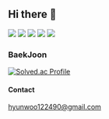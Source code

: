 ## Hi there 👋

<img src="https://img.shields.io/badge/Unity-FFFFFF?style=flat-square&logo=Unity&logoColor=white&color=black"/> <img src="https://img.shields.io/badge/Unreal%20Engine-%23313131.svg?logo=unrealengine&logoColor=white"/> <img src="https://custom-icon-badges.demolab.com/badge/Photon%20Fusion2-004480.svg?logo=photon&logoColor=white"/> 
<img src="https://img.shields.io/badge/C++-blue.svg?style=flat&logo=c%2B%2B"/> <img src="https://custom-icon-badges.demolab.com/badge/C%23-%23239120.svg?logo=cshrp&logoColor=white"/> 



### BaekJoon
[![Solved.ac Profile](http://mazassumnida.wtf/api/generate_badge?boj=huynwoo122490)](https://solved.ac/huynwoo122490)

#### Contact

hyunwoo122490@gmail.com
<!--
**Lagooneng/Lagooneng** is a ✨ _special_ ✨ repository because its `README.md` (this file) appears on your GitHub profile.

Here are some ideas to get you started:

- 🔭 I’m currently working on ...
- 🌱 I’m currently learning ...
- 👯 I’m looking to collaborate on ...
- 🤔 I’m looking for help with ...
- 💬 Ask me about ...
- 📫 How to reach me: ...
- 😄 Pronouns: ...
- ⚡ Fun fact: ...
-->
